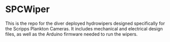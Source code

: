 # SPCWiper

This is the repo for the diver deployed hydrowipers designed specifically for the Scripps Plankton Cameras. It includes mechanical and electrical design files, as well as the Arduino firmware needed to run the wipers.
